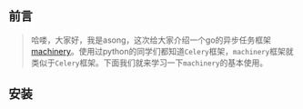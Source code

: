 ## 前言

>哈喽，大家好，我是asong，这次给大家介绍一个go的异步任务框架[machinery](https://github.com/RichardKnop/machinery)。使用过python的同学们都知道`Celery`框架，`machinery`框架就类似于`Celery`框架。下面我们就来学习一下`machinery`的基本使用。



## 安装

